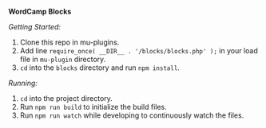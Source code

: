 **WordCamp Blocks**

*Getting Started:*

1. Clone this repo in mu-plugins.
2. Add line `require_once( __DIR__ . '/blocks/blocks.php' );` in your load file in `mu-plugin` directory.
3. `cd` into the `blocks` directory and run `npm install`.


*Running:* 
1. `cd` into the project directory.
2. Run `npm run build` to initialize the build files.
3. Run `npm run watch`  while developing to continuously watch the files.
